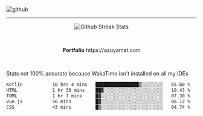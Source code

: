 ![github](https://media.discordapp.net/attachments/881363147364118528/1142610121697021952/background.png?width=1000&height=300)<br>
___
<p align="center">
  <img alt="Github Streak Stats" src="https://streak-stats.demolab.com?user=Azuyamat&theme=transparent&hide_border=true"/>
</p><br>
<p align="center">
      <strong>Portfolio</strong> https://azuyamat.com
</p><br>

Stats not 100% accurate because WakaTime isn't installed on all my IDEs
<!--START_SECTION:waka-->

```txt
Kotlin           10 hrs 4 mins   ████████████████▒░░░░░░░░   65.60 %
HTML             1 hr 36 mins    ██▓░░░░░░░░░░░░░░░░░░░░░░   10.43 %
TOML             1 hr 7 mins     █▓░░░░░░░░░░░░░░░░░░░░░░░   07.30 %
Vue.js           56 mins         █▓░░░░░░░░░░░░░░░░░░░░░░░   06.12 %
CSS              43 mins         █▒░░░░░░░░░░░░░░░░░░░░░░░   04.74 %
```

<!--END_SECTION:waka-->
